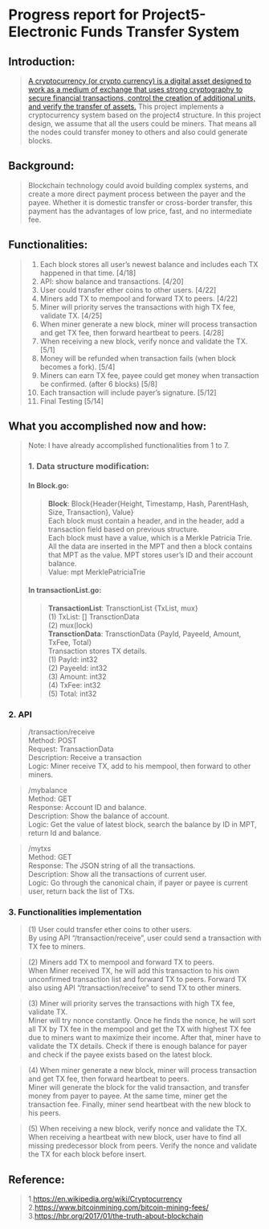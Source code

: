 # Progress report for Project5- Electronic Funds Transfer System

## Introduction:
> [A cryptocurrency (or crypto currency) is a digital asset designed to work as a medium of exchange that uses strong cryptography to secure financial transactions, control the creation of additional units, and verify the transfer of assets.](https://en.wikipedia.org/wiki/Cryptocurrency)
This project implements a cryptocurrency system based on the project4 structure. In this project design, we assume that all the users could be miners. That means all the nodes could transfer money to others and also could generate blocks.

## Background:

> Blockchain technology could avoid building complex systems, and create a more direct payment process between the payer and the payee. Whether it is domestic transfer or cross-border transfer, this payment has the advantages of low price, fast, and no intermediate fee.

## Functionalities:

> 1.	Each block stores all user’s newest balance and includes each TX happened in that time. [4/18]
> 2.	API: show balance and transactions. [4/20]
> 3.	User could transfer ether coins to other users. [4/22]
> 4.	Miners add TX to mempool and forward TX to peers. [4/22]
> 5.	Miner will priority serves the transactions with high TX fee, validate TX. [4/25]
> 6.	When miner generate a new block, miner will process transaction and get TX fee, then forward heartbeat to peers. [4/28]
> 7.	When receiving a new block, verify nonce and validate the TX. [5/1]
> 8.	Money will be refunded when transaction fails (when block becomes a fork). [5/4]
> 9.	Miners can earn TX fee, payee could get money when transaction be confirmed. (after 6 blocks) [5/8]
> 10.	Each transaction will include payer’s signature. [5/12]
> 11.	Final Testing [5/14]

## What you accomplished now and how:

> Note: I have already accomplished functionalities from 1 to 7.
> ### 1.	Data structure modification:
> #### In Block.go:
>> **Block**:	Block{Header{Height, Timestamp, Hash, ParentHash, Size, Transaction}, Value}<br>
Each block must contain a header, and in the header, add a transaction field based on previous structure. <br>
Each block must have a value, which is a Merkle Patricia Trie. All the data are inserted in the MPT and then a block contains that MPT as the value. MPT stores user’s ID and their account balance.<br>
Value: mpt MerklePatriciaTrie<br>
> #### In transactionList.go:
>> **TransactionList**:	TransctionList {TxList, mux}<br>
(1)	TxList: [] TransctionData<br>
(2)	mux(lock)<br>
>> **TransctionData**:  TransctionData {PayId, PayeeId, Amount, TxFee, Total}<br>
Transaction stores TX details.<br>
(1)	PayId: int32<br>
(2)	PayeeId: int32<br>
(3)	Amount: int32<br>
(4)	TxFee: int32<br>
(5)	Total: int32<br>

### 2.	API

> /transaction/receive<br>
Method: POST<br>
Request: TransactionData<br>
Description: Receive a transaction<br>
Logic: Miner receive TX, add to his mempool, then forward to other miners.<br>

> /mybalance<br>
Method: GET<br>
Response: Account ID and balance.<br>
Description: Show the balance of account.<br>
Logic: Get the value of latest block, search the balance by ID in MPT, return Id and balance.<br>

> /mytxs<br>
Method: GET<br>
Response: The JSON string of all the transactions.<br>
Description: Show all the transactions of current user.<br>
Logic: Go through the canonical chain, if payer or payee is current user, return back the list of TXs.<br>

### 3.	Functionalities implementation

> (1)	User could transfer ether coins to other users.<br>
By using API “/transaction/receive”, user could send a transaction with TX fee to miners.

> (2)	Miners add TX to mempool and forward TX to peers.<br>
When Miner received TX, he will add this transaction to his own unconfirmed transaction list and forward TX to peers. Forward TX also using API “/transaction/receive” to send TX to other miners.

> (3)	Miner will priority serves the transactions with high TX fee, validate TX.<br>
Miner will try nonce constantly. Once he finds the nonce, he will sort all TX by TX fee in the mempool and get the TX with highest TX fee due to miners want to maximize their income. After that, miner have to validate the TX details. Check if there is enough balance for payer and check if the payee exists based on the latest block. 

> (4)	When miner generate a new block, miner will process transaction and get TX fee, then forward heartbeat to peers.<br>
Miner will generate the block for the valid transaction, and transfer money from payer to payee. At the same time, miner get the transaction fee. Finally, miner send heartbeat with the new block to his peers.

> (5)	When receiving a new block, verify nonce and validate the TX.<br>
When receiving a heartbeat with new block, user have to find all missing predecessor block from peers. Verify the nonce and validate the TX for each block before insert.

## Reference:

> 1.https://en.wikipedia.org/wiki/Cryptocurrency<br>
> 2.https://www.bitcoinmining.com/bitcoin-mining-fees/<br>
> 3.https://hbr.org/2017/01/the-truth-about-blockchain<br>

